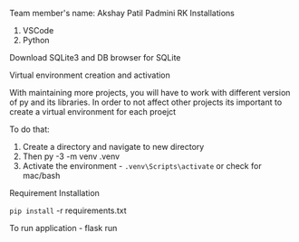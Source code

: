 Team member's name:
  Akshay Patil
  Padmini RK
Installations

1. VSCode
2. Python

Download SQLite3 and DB browser for SQLite

Virtual environment creation and activation

With maintaining more projects, you will have to work with different version of py and its libraries. In order to not affect other projects its important to create a virtual environment for each proejct

To do that:

1. Create a directory and navigate to new directory
2. Then py -3 -m venv .venv
3. Activate the environment - `.venv\Scripts\activate` or check for mac/bash

Requirement Installation

`pip install` -r requirements.txt

To run application - flask run
